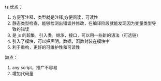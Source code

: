 ts 优点：

1. 方便写注释，类型就是注释,方便阅读，可读性
2. 静态类型检查，能够检测出错误并修改，在编译阶段就能发现因为变量类型导致的错误
3. 是 js 的超集，引入类，继承，接口，可以用一些新的语法（可选链）
4. 引入了模块，可以把声明，数据，函数封装在模块中
5. 利于重构，更好的可维护性和可读性

缺点：

1. any script，推广不容易
2. 增加代码量
